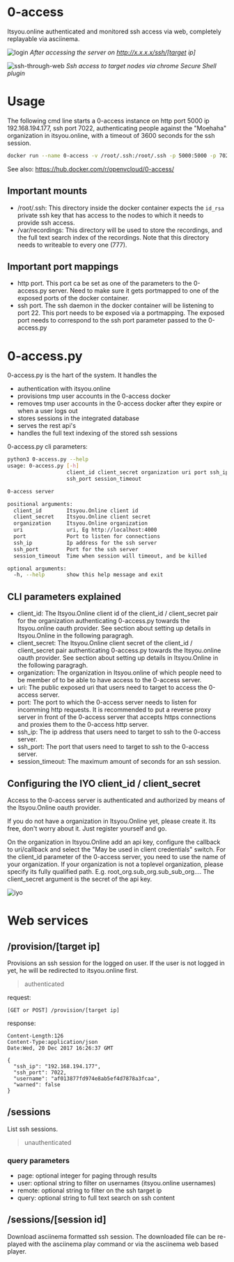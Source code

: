 # 0-access
Itsyou.online authenticated and monitored ssh access via web, completely replayable via asciinema.

![login](login.PNG)
*After accessing the server on http://x.x.x.x/ssh/[target ip]*

![ssh-through-web](web-ssh.PNG)
*Ssh access to target nodes via chrome Secure Shell plugin*

# Usage
The following cmd line starts a 0-access instance on http port 5000 ip 192.168.194.177, ssh port 7022, authenticating people against the "Moehaha" organization in itsyou.online, with a timeout of 3600 seconds for the ssh session.
```bash
docker run --name 0-access -v /root/.ssh:/root/.ssh -p 5000:5000 -p 7022:22 openvcloud/0-access python3 /opt/0-access/0-access.py Moehaha ****** Moehaha http://192.168.194.177:5000 5000 192.168.194.177 7022 3600
```

See also: https://hub.docker.com/r/openvcloud/0-access/

## Important mounts 
- /root/.ssh: This directory inside the docker container expects the `id_rsa` private ssh key that has access to the nodes to which it needs to provide ssh access.
- /var/recordings: This directory will be used to store the recordings, and the full text search index of the recordings. Note that this directory needs to writeable to every one (777).

## Important port mappings
- http port. This port ca be set as one of the parameters to the 0-access.py server. Need to make sure it gets portmapped to one of the exposed ports of the docker container.
- ssh port. The ssh daemon in the docker container will be listening to port 22. This port needs to be exposed via a portmapping. The exposed port needs to correspond to the ssh port parameter passed to the 0-access.py

# 0-access.py
0-access.py is the hart of the system. It handles the 
- authentication with itsyou.online
- provisions tmp user accounts in the 0-access docker
- removes tmp user accounts in the 0-access docker after they expire or when a user logs out
- stores sessions in the integrated database
- serves the rest api's
- handles the full text indexing of the stored ssh sessions

0-access.py cli parameters:
```bash
python3 0-access.py --help
usage: 0-access.py [-h]
                   client_id client_secret organization uri port ssh_ip
                   ssh_port session_timeout

0-access server

positional arguments:
  client_id        Itsyou.Online client id
  client_secret    Itsyou.Online client secret
  organization     Itsyou.Online organization
  uri              uri, Eg http://localhost:4000
  port             Port to listen for connections
  ssh_ip           Ip address for the ssh server
  ssh_port         Port for the ssh server
  session_timeout  Time when session will timeout, and be killed

optional arguments:
  -h, --help       show this help message and exit
```

## CLI parameters explained
- client_id: The Itsyou.Online client id of the client_id / client_secret pair for the organization authenticating 0-access.py towards the Itsyou.online oauth provider. See section about setting up details in Itsyou.Online in the following paragragh.
- client_secret: The Itsyou.Online client secret of the client_id / client_secret pair authenticating 0-access.py towards the Itsyou.online oauth provider. See section about setting up details in Itsyou.Online in the following paragragh.
- organization: The organization in Itsyou.online of which people need to be member of to be able to have access to the 0-access server.
- uri: The public exposed uri that users need to target to access the 0-access server.
- port: The port to which the 0-access server needs to listen for incomming http requests. It is recommended to put a reverse proxy server in front of the 0-access server that accepts https connections and proxies them to the 0-access http server.
- ssh_ip: The ip address that users need to target to ssh to the 0-access server.
- ssh_port: The port that users need to target to ssh to the 0-access server.
- session_timeout: The maximum amount of seconds for an ssh session.

## Configuring the IYO client_id / client_secret
Access to the 0-access server is authenticated and authorized by means of the Itsyou.Online oauth provider.

If you do not have a organization in Itsyou.Online yet, please create it. Its free, don't worry about it. Just register yourself and go.

On the organization in Itsyou.Online add an api key, configure the callback to uri/callback and select the "May be used in client credentials" switch. For the client_id parameter of the 0-access server, you need to use the name of your organization. If your organization is not a toplevel organization, please specify its fully qualified path. E.g. root_org.sub_org.sub_sub_org.... The client_secret argument is the secret of the api key.

![iyo](iyo.PNG)

# Web services

## /provision/[target ip]
Provisions an ssh session for the logged on user. If the user is not logged in yet, he will be redirected to itsyou.online first.
> authenticated

request:
```
[GET or POST] /provision/[target ip]
```

response:
```
Content-Length:126
Content-Type:application/json
Date:Wed, 20 Dec 2017 16:26:37 GMT

{
  "ssh_ip": "192.168.194.177", 
  "ssh_port": 7022, 
  "username": "af013877fd974e8ab5ef4d7878a3fcaa", 
  "warned": false
}
```

## /sessions
List ssh sessions.
> unauthenticated

### query parameters
- page: optional integer for paging through results
- user: optional string to filter on usernames (itsyou.online usernames)
- remote: optional string to filter on the ssh target ip
- query: optional string to full text search on ssh content

## /sessions/[session id]
Download asciinema formatted ssh session. The downloaded file can be re-played with the asciinema play command or via the asciinema web based player.